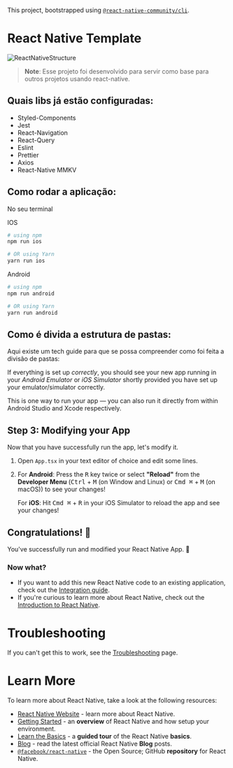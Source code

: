 This project, bootstrapped using [`@react-native-community/cli`](https://github.com/react-native-community/cli).

# React Native Template 
![ReactNativeStructure](https://github.com/amandaduuaarte/ReactNative-Template/assets/89158507/513e9100-0aea-417e-9787-aa8db51c9c89)

>**Note**: Esse projeto foi desenvolvido para servir como base para outros projetos usando react-native.

## Quais libs já estão configuradas: 

* Styled-Components
* Jest
* React-Navigation
* React-Query
* Eslint
* Prettier
* Axios
* React-Native MMKV

## Como rodar a aplicação: 
No seu terminal

IOS
```bash
# using npm
npm run ios

# OR using Yarn
yarn run ios
```
Android 

```bash
# using npm
npm run android

# OR using Yarn
yarn run android
```

## Como é divida a estrutura de pastas: 

Aqui existe um tech guide para que se possa compreender como foi feita a divisão de pastas:

If everything is set up _correctly_, you should see your new app running in your _Android Emulator_ or _iOS Simulator_ shortly provided you have set up your emulator/simulator correctly.

This is one way to run your app — you can also run it directly from within Android Studio and Xcode respectively.

## Step 3: Modifying your App

Now that you have successfully run the app, let's modify it.

1. Open `App.tsx` in your text editor of choice and edit some lines.
2. For **Android**: Press the <kbd>R</kbd> key twice or select **"Reload"** from the **Developer Menu** (<kbd>Ctrl</kbd> + <kbd>M</kbd> (on Window and Linux) or <kbd>Cmd ⌘</kbd> + <kbd>M</kbd> (on macOS)) to see your changes!

   For **iOS**: Hit <kbd>Cmd ⌘</kbd> + <kbd>R</kbd> in your iOS Simulator to reload the app and see your changes!

## Congratulations! :tada:

You've successfully run and modified your React Native App. :partying_face:

### Now what?

- If you want to add this new React Native code to an existing application, check out the [Integration guide](https://reactnative.dev/docs/integration-with-existing-apps).
- If you're curious to learn more about React Native, check out the [Introduction to React Native](https://reactnative.dev/docs/getting-started).

# Troubleshooting

If you can't get this to work, see the [Troubleshooting](https://reactnative.dev/docs/troubleshooting) page.

# Learn More

To learn more about React Native, take a look at the following resources:

- [React Native Website](https://reactnative.dev) - learn more about React Native.
- [Getting Started](https://reactnative.dev/docs/environment-setup) - an **overview** of React Native and how setup your environment.
- [Learn the Basics](https://reactnative.dev/docs/getting-started) - a **guided tour** of the React Native **basics**.
- [Blog](https://reactnative.dev/blog) - read the latest official React Native **Blog** posts.
- [`@facebook/react-native`](https://github.com/facebook/react-native) - the Open Source; GitHub **repository** for React Native.
